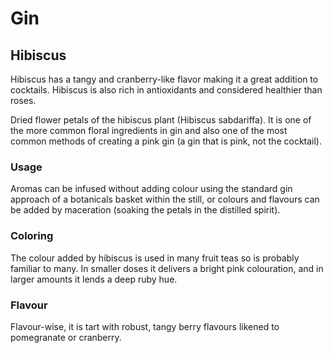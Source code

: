 # Gin

## Hibiscus

Hibiscus has a tangy and cranberry-like flavor making it a great addition to cocktails. Hibiscus is also rich in antioxidants and considered healthier than roses.

Dried flower petals of the hibiscus plant (Hibiscus sabdariffa). It is one of the more common floral ingredients in gin and also one of the most common methods of creating a pink gin (a gin that is pink, not the cocktail).

### Usage

Aromas can be infused without adding colour using the standard gin approach of a botanicals basket within the still, or colours and flavours can be added by maceration (soaking the petals in the distilled spirit).

### Coloring

The colour added by hibiscus is used in many fruit teas so is probably familiar to many. In smaller doses it delivers a bright pink colouration, and in larger amounts it lends a deep ruby hue.

### Flavour

Flavour-wise, it is tart with robust, tangy berry flavours likened to pomegranate or cranberry.

